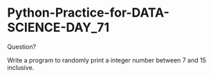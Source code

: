 # Python-Practice-for-DATA-SCIENCE-DAY_71
Question?

Write a program to randomly print a integer number between 7 and 15 inclusive.
